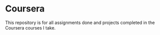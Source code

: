 # Coursera

This repository is for all assignments done and projects completed in the Coursera courses I take.
